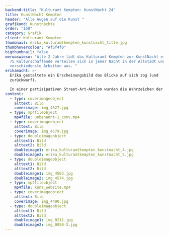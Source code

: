 ```yaml
---
backend-title: "Kulturamt Kempten: KunstNacht 24"
title: KunstNacht Kempten
header: "Alle Augen auf die Kunst "
grafikund: Kunstnächte
order: "150"
category: Grafik
client: Kulturamt Kempten
thumbnail: erika_kulturamtkempten_kunstnacht_title.jpg
thumbhovercolour: "#f5f4f0"
bigthumbnail: false
werwaswieso: "Alle 2 Jahre lädt das Kulturamt Kempten zur KunstNacht ein. Über
  75 Kulturschaffende verteilen sich in jener Nacht in der Altstadt und stellen
  verschiedenste Arbeiten aus. "
erikamacht: >-
  Erika gestaltete ein Erscheinungsbild das Blicke auf sich zog (und
  zurückwarf). 

  In einer partizipativen Street-Art-Aktion wurden die Wahrzeichen der Stadt zum Leben erweckt und die Kemptner*innen eingeladen, die Straßen mit (wiederablösbaren) Aufklebern zu »beäugen«. 
content:
  - type: coverimageobject
    alttext: Bild
    coverimage: img_4527.jpg
  - type: mp4fileobject
    mp4file: unbenannt-1_conv.mp4
  - type: coverimageobject
    alttext: Bild
    coverimage: img_4579.jpg
  - type: doubleimageobject
    alttext1: Bild
    alttext2: Bild
    doubleimage1: erika_kulturamtkempten_kunstnacht_4.jpg
    doubleimage2: erika_kulturamtkempten_kunstnacht_5.jpg
  - type: doubleimageobject
    alttext1: Bild
    alttext2: Bild
    doubleimage1: img_4563.jpg
    doubleimage2: img_4574.jpg
  - type: mp4fileobject
    mp4file: kuna_website.mp4
  - type: coverimageobject
    alttext: Bild
    coverimage: img_4490.jpg
  - type: doubleimageobject
    alttext1: Bild
    alttext2: Bild
    doubleimage1: img_0211.jpg
    doubleimage2: img_0050-2.jpg
---
```

